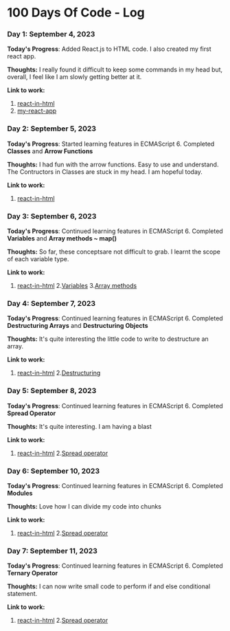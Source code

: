 # 100 Days Of Code - Log

### Day 1: September 4, 2023

**Today's Progress**: Added React.js to HTML code. I also created my first react app.

**Thoughts:** I really found it difficult to keep some commands in my head but, overall, I feel like I am slowly getting better at it.

**Link to work:** 
1. [react-in-html](https://github.com/sdabbey/React-tutorial/tree/main/react-in-html)
2. [my-react-app](https://github.com/sdabbey/React-tutorial/tree/main/my-react-app)


### Day 2: September 5, 2023
**Today's Progress**: Started learning features in ECMAScript 6. Completed **Classes** and **Arrow Functions**

**Thoughts:** I had fun with the arrow functions. Easy to use and understand. The Contructors in Classes are stuck in my head. I am hopeful today.

**Link to work:** 
1. [react-in-html](https://github.com/sdabbey/React-tutorial/blob/master/main.html)


### Day 3: September 6, 2023
**Today's Progress**: Continued learning features in ECMAScript 6. Completed **Variables** and **Array methods ~ map()**

**Thoughts:** So far, these conceptsare not difficult to grab. I learnt the scope of each variable type.

**Link to work:** 
1. [react-in-html](https://github.com/sdabbey/React-tutorial/blob/master/main.html)
2.[Variables](https://www.w3schools.com/react/react_es6_variables.asp)
3.[Array methods](https://www.w3schools.com/react/react_es6_array_methods.asp)


### Day 4: September 7, 2023
**Today's Progress**: Continued learning features in ECMAScript 6. Completed **Destructuring Arrays** and **Destructuring Objects**

**Thoughts:** It's quite interesting the little code to write to destructure an array.

**Link to work:** 
1. [react-in-html](https://github.com/sdabbey/React-tutorial/blob/master/main.html)
2.[Destructuring](https://www.w3schools.com/react/react_es6_destructuring.asp)


### Day 5: September 8, 2023
**Today's Progress**: Continued learning features in ECMAScript 6. Completed **Spread Operator**

**Thoughts:** It's quite interesting. I am having a blast

**Link to work:** 
1. [react-in-html](https://github.com/sdabbey/React-tutorial/blob/master/main.html)
2.[Spread operator](https://www.w3schools.com/react/react_es6_spread.asp)

### Day 6: September 10, 2023
**Today's Progress**: Continued learning features in ECMAScript 6. Completed **Modules**

**Thoughts:** Love how I can divide my code into chunks

**Link to work:** 
1. [react-in-html](https://github.com/sdabbey/React-tutorial/blob/master/main.html)
2.[Spread operator](https://www.w3schools.com/react/react_es6_modules.asp)


### Day 7: September 11, 2023
**Today's Progress**: Continued learning features in ECMAScript 6. Completed **Ternary Operator**

**Thoughts:** I can now write small code to perform if and else conditional statement.

**Link to work:** 
1. [react-in-html](https://github.com/sdabbey/React-tutorial/blob/master/main.html)
2.[Spread operator](https://www.w3schools.com/react/react_es6_ternary.asp)

